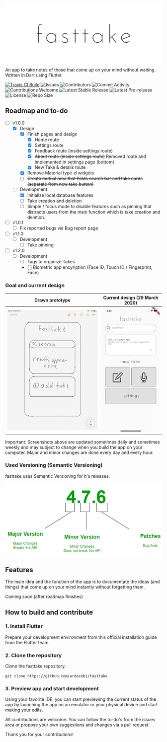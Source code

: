 <img src="/readme_assets/fasttake_repo.png" alt="fasttake logo" align="middle">

An app to take notes of those that come up on your mind without waiting. Written in Dart using Flutter.

[![Travis CI Build](https://img.shields.io/travis/com/ardacebi/fasttake?style=flat-square)](https://travis-ci.com/github/ardacebi/fasttake)
![Issues](https://img.shields.io/github/issues/ardacebi/fasttake?style=flat-square)
![Contributors](https://img.shields.io/github/contributors/ardacebi/fasttake?style=flat-square)
![Commit Activity](https://img.shields.io/github/commit-activity/m/ardacebi/fasttake?style=flat-square)
![Contributions Welcome](https://img.shields.io/badge/contributions-welcome-brightgreen.svg?style=flat-square)
![Latest Stable Release](https://img.shields.io/github/v/release/ardacebi/fasttake?label=latest%20stable%20release&style=flat-square)
![Latest Pre-release](https://img.shields.io/github/v/release/ardacebi/fasttake?include_prereleases&label=latest%20pre-release&style=flat-square)
![License](https://img.shields.io/github/license/ardacebi/fasttake?style=flat-square)
![Repo Size](https://img.shields.io/github/repo-size/ardacebi/fasttake?style=flat-square)

## Roadmap and to-do
- [ ] v1.0.0
  - [x] Design
    - [x] Finish pages and design
        - [x] Home route
        - [x] Settings route
        - [x] Feedback route (inside settings route)
        - [x] ~~About route (inside settings route)~~ Removed route and implemented in settings page (bottom)
        - [x] New Take & details route
    - [x] Remove Material type-d widgets
    - [ ] ~~Create mutual area that holds search bar and take cards (separate from new take button)~~
  - [ ] Development
    - [x] Initialize local database features
    - [ ] Take creation and deletion
    - [ ] Simple / focus mode to disable features such as pinning that distracts users from the main function which is take creation and deletion.
- [ ] v1.0.1
    - [ ] Fix reported bugs via Bug report page
- [ ] v1.1.0
  - [ ] Development
    - [ ] Take pinning
- [ ] v1.2.0
  - [ ] Development
    - [ ] Tags to organize Takes
    - [ ] Biometric app encyription (Face ID, Touch ID / Fingerprint, Face)

### Goal and current design
| Drawn prototype | Current design (29 March 2020) |
|:-:|:-:|
| ![First](/readme_assets/prototype.png) | ![Sec](/readme_assets/30_march.png) |

Important: Screenshots above are updated sometimes daily and sometimes weekly and may subject to change when you build the app on your computer. Major and minor changes are done every day and every hour.

### Used Versioning (Semantic Versioning)
fasttake uses Semantic Versioning for it's releases.

<img src="/readme_assets/versioning.png" alt="semantic versioning" align="middle">

## Features
The main idea and the function of the app is to documentate the ideas (and things) that come up on your mind instantly without forgetting them.

Coming soon (after roadmap finishes)

## How to build and contribute

### 1. Install Flutter
Prepare your development environment from this official installation guide from the Flutter team.

### 2. Clone the repository
Clone the fasttake repository.


`git clone https://github.com/ardacebi/fasttake`

### 3. Preview app and start development
Using your favorite IDE, you can start previewing the current status of the app by launching the app on an emulator or your physical device and start making your edits.

All contributions are welcome. You can follow the to-do's from the issues area or propose your own suggestions and changes via a pull request.

Thank you for your contributions!

